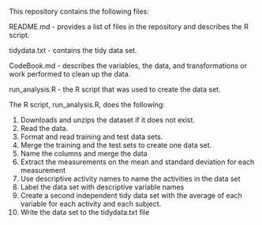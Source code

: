 This repository contains the following files:

README.md - provides a list of files in the repository and describes the R script.

tidydata.txt - contains the tidy data set.

CodeBook.md - describes the variables, the data, and transformations or work performed to clean up the data.

run_analysis.R - the R script that was used to create the data set.

The R script, run_analysis.R, does the following:
1.	Downloads and unzips the dataset if it does not exist.
2.	Read the data.
3.	Format and read training and test data sets.
4.	Merge the training and the test sets to create one data set.
5.	Name the columns and merge the data
6.	Extract the measurements on the mean and standard deviation for each measurement
7.	Use descriptive activity names to name the activities in the data set
8.	Label the data set with descriptive variable names
9.	Create a second independent tidy data set with the average of each variable for each activity and each subject.
10.	Write the data set to the tidydata.txt file
